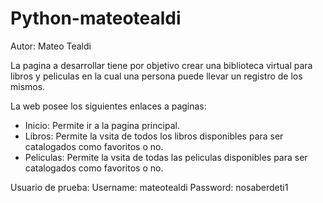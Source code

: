 # Python-mateotealdi

Autor: Mateo Tealdi
 
La pagina a desarrollar tiene por objetivo crear una biblioteca virtual para libros y peliculas en la cual una persona puede llevar un registro de los mismos.


La web posee los siguientes enlaces a paginas:

- Inicio: Permite ir a la pagina principal.
- Libros: Permite la vsita de todos los libros disponibles para ser catalogados como favoritos o no.
- Peliculas: Permite la vsita de todas las peliculas disponibles para ser catalogados como favoritos o no.

 

Usuario de prueba:
Username: mateotealdi
Password: nosaberdeti1